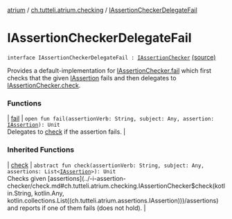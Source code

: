 [atrium](../../index.md) / [ch.tutteli.atrium.checking](../index.md) / [IAssertionCheckerDelegateFail](.)

# IAssertionCheckerDelegateFail

`interface IAssertionCheckerDelegateFail : `[`IAssertionChecker`](../-i-assertion-checker/index.md) [(source)](https://github.com/robstoll/atrium/tree/master/atrium-impl-robstoll/src/main/kotlin/ch/tutteli/atrium/checking/IAssertionCheckerDelegateFail.kt#L9)

Provides a default-implementation for [IAssertionChecker.fail](../-i-assertion-checker/fail.md) which first checks
that the given [IAssertion](../../ch.tutteli.atrium.assertions/-i-assertion/index.md) fails and then delegates to [IAssertionChecker.check](../-i-assertion-checker/check.md).

### Functions

| [fail](fail.md) | `open fun fail(assertionVerb: String, subject: Any, assertion: `[`IAssertion`](../../ch.tutteli.atrium.assertions/-i-assertion/index.md)`): Unit`<br>Delegates to [check](../-i-assertion-checker/check.md) if the assertion fails. |

### Inherited Functions

| [check](../-i-assertion-checker/check.md) | `abstract fun check(assertionVerb: String, subject: Any, assertions: List<`[`IAssertion`](../../ch.tutteli.atrium.assertions/-i-assertion/index.md)`>): Unit`<br>Checks given [assertions](../-i-assertion-checker/check.md#ch.tutteli.atrium.checking.IAssertionChecker$check(kotlin.String, kotlin.Any, kotlin.collections.List((ch.tutteli.atrium.assertions.IAssertion)))/assertions) and reports if one of them fails (does not hold). |

